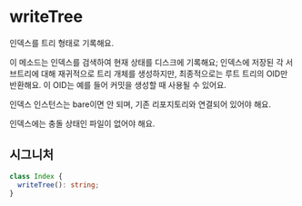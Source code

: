 # writeTree

인덱스를 트리 형태로 기록해요.

이 메소드는 인덱스를 검색하여 현재 상태를 디스크에 기록해요; 인덱스에 저장된 각 서브트리에 대해 재귀적으로 트리 개체를 생성하지만, 최종적으로는 루트 트리의 OID만 반환해요. 이 OID는 예를 들어 커밋을 생성할 때 사용될 수 있어요.

인덱스 인스턴스는 bare이면 안 되며, 기존 리포지토리와 연결되어 있어야 해요.

인덱스에는 충돌 상태인 파일이 없어야 해요.

## 시그니처

```ts
class Index {
  writeTree(): string;
}
```
